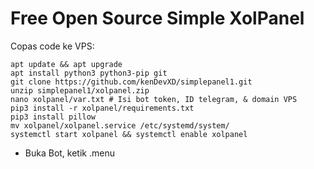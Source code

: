 # Free Open Source Simple XolPanel
Copas code ke VPS:
```
apt update && apt upgrade
apt install python3 python3-pip git
git clone https://github.com/kenDevXD/simplepanel1.git
unzip simplepanel1/xolpanel.zip
nano xolpanel/var.txt # Isi bot token, ID telegram, & domain VPS
pip3 install -r xolpanel/requirements.txt
pip3 install pillow
mv xolpanel/xolpanel.service /etc/systemd/system/
systemctl start xolpanel && systemctl enable xolpanel
```
- Buka Bot, ketik .menu
